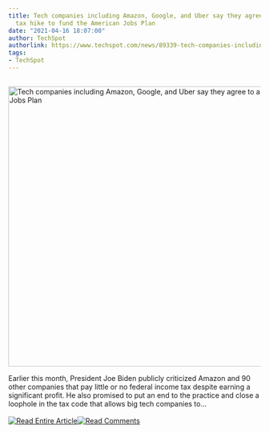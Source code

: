 ```yaml
---
title: Tech companies including Amazon, Google, and Uber say they agree to a corporate
  tax hike to fund the American Jobs Plan
date: "2021-04-16 18:07:00"
author: TechSpot
authorlink: https://www.techspot.com/news/89339-tech-companies-including-amazon-google-uber-they-agree.html
tags:
- TechSpot
---
```

<a href="https://www.techspot.com/news/89339-tech-companies-including-amazon-google-uber-they-agree.html" target="_blank"><img src="https://static.techspot.com/images2/news/ts3_thumbs/2021/04/2021-04-16-ts3_thumbs-459.jpg" width="800" height="560" style="padding: 15px 0" title="Tech companies including Amazon, Google, and Uber say they agree to a corporate tax hike to fund the American Jobs Plan" /></a><br />Earlier this month, President Joe Biden publicly criticized Amazon and 90 other companies that pay little or no federal income tax despite earning a significant profit. He also promised to put an end to the practice and close a loophole in the tax code that allows big tech companies to...<br /><br /><a href="https://www.techspot.com/news/89339-tech-companies-including-amazon-google-uber-they-agree.html"><img src="https://static.techspot.com/images/rss/rss_buttons_01.png" border="0" alt="Read Entire Article" /></a><a href="https://www.techspot.com/news/89339-tech-companies-including-amazon-google-uber-they-agree.html#comments"><img src="https://static.techspot.com/images/rss/rss_buttons_02.png" border="0" alt="Read Comments" /></a><br /><br />
